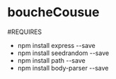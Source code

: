 # boucheCousue

#REQUIRES
- npm install express --save
- npm install seedrandom --save
- npm install path --save
- npm install body-parser --save